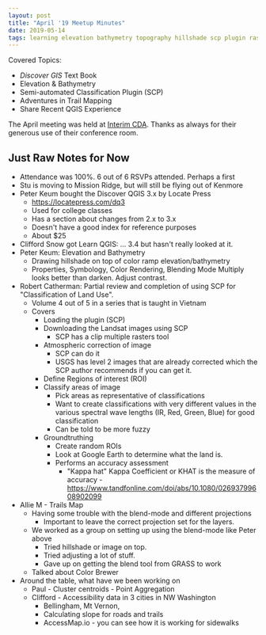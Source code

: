 ```yaml
---
layout: post
title: "April '19 Meetup Minutes"
date: 2019-05-14
tags: learning elevation bathymetry topography hillshade scp plugin raster atmospheric-correction kappa-hat blending-mode projections point-aggregation accessibility slope groundtruth
---
```


Covered Topics:
* _Discover GIS_ Text Book
* Elevation & Bathymetry
* Semi-automated Classification Plugin (SCP)
* Adventures in Trail Mapping
* Share Recent QGIS Experience

The April meeting was held at [Interim CDA](http://interimicda.org/whatwedo/). Thanks as always for their generous use of their conference room.

## Just Raw Notes for Now ##

* Attendance was 100%. 6 out of 6 RSVPs attended. Perhaps a first
* Stu is moving to Mission Ridge, but will still be flying out of Kenmore
* Peter Keum bought the Discover QGIS 3.x by Locate Press
  * https://locatepress.com/dq3
  * Used for college classes
  * Has a section about changes from 2.x to 3.x
  * Doesn't have a good index for reference purposes
  * About $25
* Clifford Snow got Learn QGIS: … 3.4 but hasn't really looked at it.
* Peter Keum: Elevation and Bathymetry
  * Drawing hillshade on top of color ramp elevation/bathymetry
  * Properties, Symbology, Color Rendering, Blending Mode Multiply looks better than darken. Adjust contrast.
* Robert Catherman: Partial review and completion of using SCP for "Classification of Land Use".
  * Volume 4 out of 5 in a series that is taught in Vietnam
  * Covers
    * Loading the plugin (SCP)
    * Downloading the Landsat images using SCP
      * SCP has a clip multiple rasters tool
    * Atmospheric correction of image
      * SCP can do it
      * USGS has level 2 images that are already corrected which the SCP author recommends if you can get it.
    * Define Regions of interest (ROI)
    * Classify areas of image
      * Pick areas as representative of classifications
      * Want to create classifications with very different values in the various spectral wave lengths (IR, Red, Green, Blue) for good classification
      * Can be told to be more fuzzy
    * Groundtruthing
      * Create random ROIs
      * Look at Google Earth to determine what the land is.
      * Performs an accuracy assessment
		* "Kappa hat" Kappa Coefficient or KHAT is the measure of accuracy - https://www.tandfonline.com/doi/abs/10.1080/02693799608902099
* Allie M - Trails Map
  * Having some trouble with the blend-mode and different projections
    * Important to leave the correct projection set for the layers.
  * We worked as a group on setting up using the blend-mode like Peter above
    * Tried hillshade or image on top.
    * Tried adjusting a lot of stuff.
    * Gave up on getting the blend tool from GRASS to work
  * Talked about Color Brewer
* Around the table, what have we been working on
  * Paul - Cluster centroids - Point Aggregation
  * Clifford - Accessibility data in 3 cities in NW Washington
    * Bellingham, Mt Vernon, 
    * Calculating slope for roads and trails
    * AccessMap.io - you can see how it is working for sidewalks
